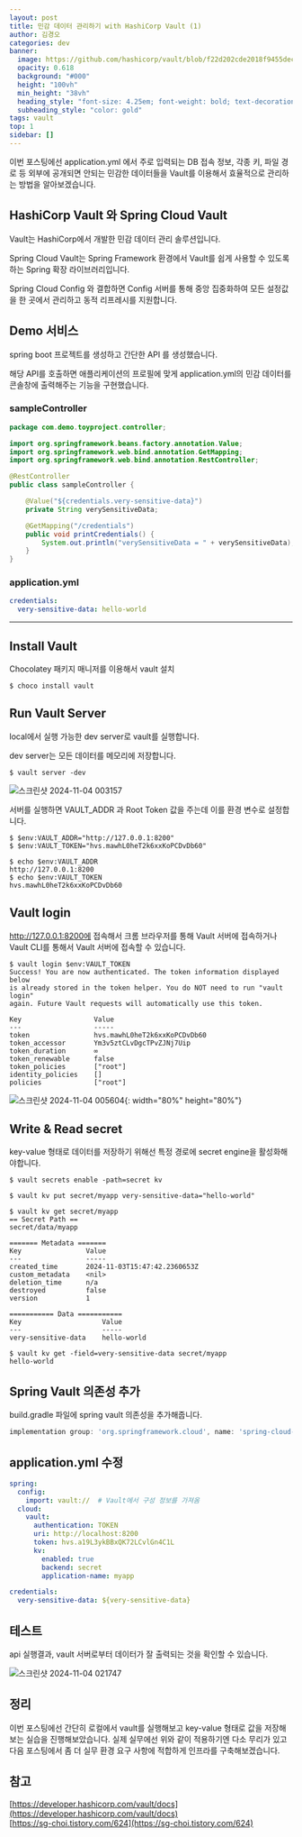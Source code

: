 ```yaml
---
layout: post
title: 민감 데이터 관리하기 with HashiCorp Vault (1)
author: 김경오
categories: dev
banner:
  image: https://github.com/hashicorp/vault/blob/f22d202cde2018f9455dec755118a9b84586e082/Vault_PrimaryLogo_Black.png
  opacity: 0.618
  background: "#000"
  height: "100vh"
  min_height: "38vh"
  heading_style: "font-size: 4.25em; font-weight: bold; text-decoration: underline"
  subheading_style: "color: gold"
tags: vault
top: 1
sidebar: []
---
```


이번 포스팅에선 application.yml 에서 주로 입력되는 DB 접속 정보, 각종 키, 파일 경로 등 외부에 공개되면 안되는 민감한 데이터들을 Vault를 이용해서 효율적으로 관리하는 방법을 알아보겠습니다.

HashiCorp Vault 와 Spring Cloud Vault
-------------------------------------

Vault는 HashiCorp에서 개발한 민감 데이터 관리 솔루션입니다.

Spring Cloud Vault는 Spring Framework 환경에서 Vault를 쉽게 사용할 수 있도록 하는 Spring 확장 라이브러리입니다.

Spring Cloud Config 와 결합하면 Config 서버를 통해 중앙 집중화하여 모든 설정값을 한 곳에서 관리하고 동적 리프레시를 지원합니다.

Demo 서비스
----------

spring boot 프로젝트를 생성하고 간단한 API 를 생성했습니다.

해당 API를 호출하면 애플리케이션의 프로필에 맞게 application.yml의 민감 데이터를 콘솔창에 출력해주는 기능을 구현했습니다.

### sampleController ###

```java
package com.demo.toyproject.controller;

import org.springframework.beans.factory.annotation.Value;
import org.springframework.web.bind.annotation.GetMapping;
import org.springframework.web.bind.annotation.RestController;

@RestController
public class sampleController {

    @Value("${credentials.very-sensitive-data}")
    private String verySensitiveData;

    @GetMapping("/credentials")
    public void printCredentials() {
        System.out.println("verySensitiveData = " + verySensitiveData);
    }
}
```

### application.yml ###

```yml
credentials:
  very-sensitive-data: hello-world
```

---

Install Vault
-------------

Chocolatey 패키지 매니저를 이용해서 vault 설치

```shell
$ choco install vault
```

Run Vault Server
----------------

local에서 실행 가능한 dev server로 vault를 실행합니다.

dev server는 모든 데이터를 메모리에 저장합니다.

```shell
$ vault server -dev
```

![스크린샷 2024-11-04 003157](https://github.com/user-attachments/assets/60531071-37b3-486a-bedf-02adc8e21ae9)

서버를 실행하면 VAULT_ADDR 과 Root Token 값을 주는데 이를 환경 변수로 설정합니다.

```shell
$ $env:VAULT_ADDR="http://127.0.0.1:8200"
$ $env:VAULT_TOKEN="hvs.mawhL0heT2k6xxKoPCDvDb60"

$ echo $env:VAULT_ADDR
http://127.0.0.1:8200
$ echo $env:VAULT_TOKEN
hvs.mawhL0heT2k6xxKoPCDvDb60
```

Vault login
-----------

http://127.0.0.1:8200에 접속해서 크롬 브라우저를 통해 Vault 서버에 접속하거나 Vault CLI를 통해서 Vault 서버에 접속할 수 있습니다.

```shell
$ vault login $env:VAULT_TOKEN
Success! You are now authenticated. The token information displayed below
is already stored in the token helper. You do NOT need to run "vault login"
again. Future Vault requests will automatically use this token.

Key                  Value
---                  -----
token                hvs.mawhL0heT2k6xxKoPCDvDb60
token_accessor       Ym3v5ztCLvDgcTPvZJNj7Uip
token_duration       ∞
token_renewable      false
token_policies       ["root"]
identity_policies    []
policies             ["root"]
```

![스크린샷 2024-11-04 005604](https://github.com/user-attachments/assets/0412179e-d515-47e0-886b-61fbaed7e5dd){: width="80%" height="80%"}  

Write & Read secret
-------------------

key-value 형태로 데이터를 저장하기 위해선 특정 경로에 secret engine을 활성화해야합니다.

```shell
$ vault secrets enable -path=secret kv

$ vault kv put secret/myapp very-sensitive-data="hello-world"

$ vault kv get secret/myapp
== Secret Path ==
secret/data/myapp

======= Metadata =======
Key                Value
---                -----
created_time       2024-11-03T15:47:42.2360653Z
custom_metadata    <nil>
deletion_time      n/a
destroyed          false
version            1

=========== Data ===========
Key                    Value
---                    -----
very-sensitive-data    hello-world

$ vault kv get -field=very-sensitive-data secret/myapp
hello-world
```

Spring Vault 의존성 추가
----------------------

build.gradle 파일에 spring vault 의존성을 추가해줍니다.

```gradle
implementation group: 'org.springframework.cloud', name: 'spring-cloud-starter-vault-config', version: '4.1.3'
```

application.yml 수정
-------------------

```yml
spring:
  config:
    import: vault://  # Vault에서 구성 정보를 가져옴
  cloud:
    vault:
      authentication: TOKEN
      uri: http://localhost:8200
      token: hvs.a19L3ykBBxQK72LCvlGn4C1L
      kv:
        enabled: true
        backend: secret
        application-name: myapp

credentials:
  very-sensitive-data: ${very-sensitive-data}
```

테스트
-----

api 실행결과, vault 서버로부터 데이터가 잘 출력되는 것을 확인할 수 있습니다.

![스크린샷 2024-11-04 021747](https://github.com/user-attachments/assets/2e76a1f3-cb13-4fd0-84d4-188a1d12572f)

정리
---

이번 포스팅에선 간단히 로컬에서 vault를 실행해보고 key-value 형태로 값을 저장해보는 실습을 진행해보았습니다.
실제 실무에선 위와 같이 적용하기엔 다소 무리가 있고 다음 포스팅에서 좀 더 실무 환경 요구 사항에 적합하게 인프라를 구축해보겠습니다.

참고
---

[https://developer.hashicorp.com/vault/docs](https://developer.hashicorp.com/vault/docs)  
[https://sg-choi.tistory.com/624](https://sg-choi.tistory.com/624)

